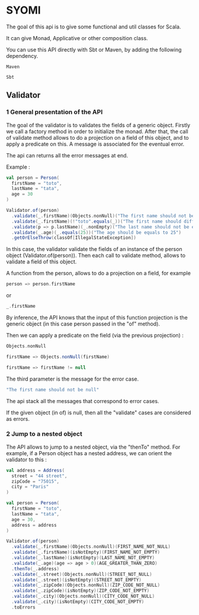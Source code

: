 # SYOMI

The goal of this api is to give some functional and util classes for Scala.

It can give Monad, Applicative or other composition class.

You can use this API directly with Sbt or Maven, by adding the following dependency.  

```
Maven

Sbt
```

## Validator

### 1 General presentation of the API

The goal of the validator is to validates the fields of a generic object.
Firstly we call a factory method in order to initialize the monad.
After that, the call of validate method allows to do a projection on a field of this object, and to apply a predicate on this.
A message is associated for the eventual error.

The api can returns all the error messages at end.

Example : 

```scala
val person = Person(
  firstName = "toto",
  lastName = "tata",
  age = 30
)

Validator.of(person)
  .validate(_.firstName)(Objects.nonNull)("The first name should not be null")
  .validate(_.firstName)(!"toto".equals(_))("The first name should different from toto")
  .validate(p => p.lastName)(_.nonEmpty)("The last name should not be empty")
  .validate(_.age)(_.equals(25))("The age should be equals to 25")
  .getOrElseThrow(classOf[IllegalStateException])
```

In this case, the validator validate the fields of an instance of the person object (Validator.of(person)).
Then each call to validate method, allows to validate a field of this object.

A function from the person, allows to do a projection on a field, for example 

```scala
person => person.firstName
```

or 

```scala
_.firstName
```

By inference, the API knows that the input of this function projection is the generic object (in this case person passed in the "of" method).

Then we can apply a predicate on the field (via the previous projection) : 

```scala
Objects.nonNull
``` 

```scala
firstName => Objects.nonNull(firstName)
``` 

```scala
firstName => firstName != null
```

The third parameter is the message for the error case.

```scala
"The first name should not be null"
```

The api stack all the messages that correspond to error cases.

If the given object (in of) is null, then all the "validate" cases are considered as errors.

### 2 Jump to a nested object

The API allows to jump to a nested object, via the "thenTo" method.
For example, if a Person object has a nested address, we can orient the validator to this : 

```scala
val address = Address(
  street = "44 street",
  zipCode = "75015",
  city = "Paris"
)

val person = Person(
  firstName = "toto",
  lastName = "tata",
  age = 30,
  address = address
)

Validator.of(person)
  .validate(_.firstName)(Objects.nonNull)(FIRST_NAME_NOT_NULL)
  .validate(_.firstName)(isNotEmpty)(FIRST_NAME_NOT_EMPTY)
  .validate(_.lastName)(isNotEmpty)(LAST_NAME_NOT_EMPTY)
  .validate(_.age)(age => age > 0)(AGE_GREATER_THAN_ZERO)
  .thenTo(_.address)
  .validate(_.street)(Objects.nonNull)(STREET_NOT_NULL)
  .validate(_.street)(isNotEmpty)(STREET_NOT_EMPTY)
  .validate(_.zipCode)(Objects.nonNull)(ZIP_CODE_NOT_NULL)
  .validate(_.zipCode)(isNotEmpty)(ZIP_CODE_NOT_EMPTY)
  .validate(_.city)(Objects.nonNull)(CITY_CODE_NOT_NULL)
  .validate(_.city)(isNotEmpty)(CITY_CODE_NOT_EMPTY)
  .toErrors

```   

